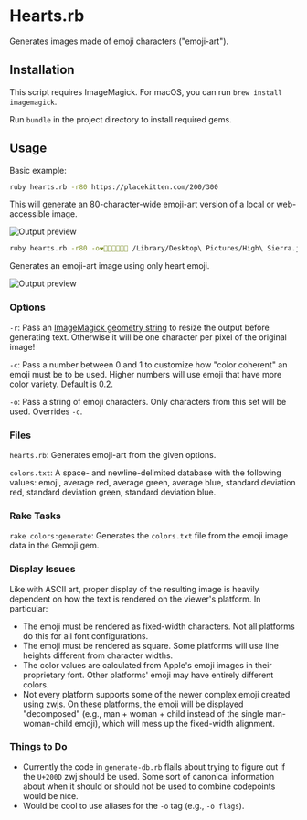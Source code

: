 Hearts.rb
=========

Generates images made of emoji characters ("emoji-art").

Installation
------------

This script requires ImageMagick. For macOS, you can run
`brew install imagemagick`.

Run `bundle` in the project directory to install required gems.

Usage
-----

Basic example:

``` sh
ruby hearts.rb -r80 https://placekitten.com/200/300
```

This will generate an 80-character-wide emoji-art version of a local or
web-accessible image.

![Output preview](https://i.imgur.com/fgJBiId.png)

``` sh
ruby hearts.rb -r80 -o❤️🧡💛💚💙💜🖤 /Library/Desktop\ Pictures/High\ Sierra.jpg
```

Generates an emoji-art image using only heart emoji.

![Output preview](https://i.imgur.com/5waeG1r.png)

### Options

`-r`: Pass an [ImageMagick geometry string](https://imagemagick.org/script/command-line-processing.php#geometry)
to resize the output before generating text. Otherwise it will be one character
per pixel of the original image!

`-c`: Pass a number between 0 and 1 to customize how "color coherent" an emoji
must be to be used. Higher numbers will use emoji that have more color variety.
Default is 0.2.

`-o`: Pass a string of emoji characters. Only characters from this set will be
used. Overrides `-c`.

### Files

`hearts.rb`: Generates emoji-art from the given options.

`colors.txt`: A space- and newline-delimited database with the following values:
emoji, average red, average green, average blue, standard deviation red,
standard deviation green, standard deviation blue.

### Rake Tasks

`rake colors:generate`: Generates the `colors.txt` file from the emoji image
data in the Gemoji gem.

### Display Issues

Like with ASCII art, proper display of the resulting image is heavily dependent
on how the text is rendered on the viewer's platform. In particular:

* The emoji must be rendered as fixed-width characters. Not all platforms do
  this for all font configurations.
* The emoji must be rendered as square. Some platforms will use line heights
  different from character widths.
* The color values are calculated from Apple's emoji images in their proprietary
  font. Other platforms' emoji may have entirely different colors.
* Not every platform supports some of the newer complex emoji created using
  zwjs. On these platforms, the emoji will be displayed "decomposed" (e.g.,
  man + woman + child instead of the single man-woman-child emoji), which will
  mess up the fixed-width alignment.


### Things to Do

* Currently the code in `generate-db.rb` flails about trying to figure out if
  the `U+200D` zwj should be used. Some sort of canonical information about when
  it should or should not be used to combine codepoints would be nice.
* Would be cool to use aliases for the `-o` tag (e.g., `-o flags`).
